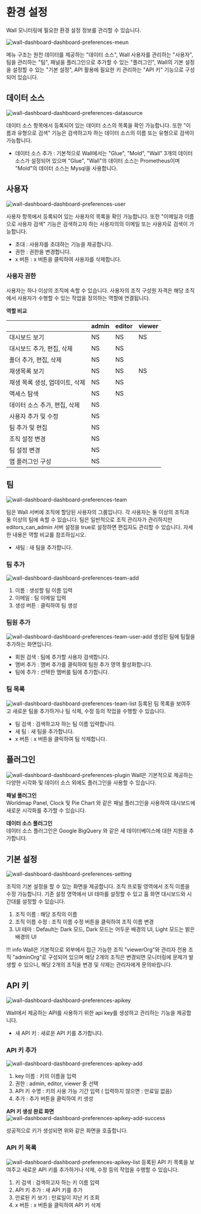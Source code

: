 # 환경 설정
Wall 모니터링에 필요한 환경 설정 정보를 관리할 수 있습니다. 

![wall-dashboard-dashboard-preferences-meun](../../assets/images/wall-dashboard-dashboard-preferences-meun.png)

메뉴 구조는 원천 데이터를 제공하는 "데이터 소스", Wall 사용자를 관리하는 "사용자", 팀을 관리하는 "팀", 패널을 플러그인으로 추가할 수 있는 "플러그인", Wall의 기본 설정을 설정할 수 있는 "기본 설정", API 활용에 필요한 키 관리하는 "API 키" 기능으로 구성되어 있습니다.

## 데이터 소스

![wall-dashboard-dashboard-preferences-datasource](../../assets/images/wall-dashboard-dashboard-preferences-datasource.png)

데이터 소스 항목에서 등록되어 있는 데이터 소스의 목록을 확인 가능합니다. 또한 "이름과 유형으로 검색" 기능은 검색하고자 하는 데이터 소스의 이름 또는 유형으로 검색이 가능합니다.

* 데이터 소스 추가 : 기본적으로 Wall에서는 "Glue", "Mold", "Wall" 3개의 데이터 소스가 설정되어 있으며 "Glue", "Wall"의 데이터 소스는 Prometheus이며 "Mold"의 데이터 소스는 Mysql을 사용합니다.

## 사용자

![wall-dashboard-dashboard-preferences-user](../../assets/images/wall-dashboard-dashboard-preferences-user.png)

사용자 항목에서 등록되어 있는 사용자의 목록을 확인 가능합니다. 또한 "이메일과 이름으로 사용자 검색" 기능은 검색하고자 하는 사용자의의 이메일 또는 사용자로 검색이 가능합니다.

* 초대 : 사용자를 초대하는 기능을 제공합니다.
* 권한 : 권한을 변경합니다.
* x 버튼 : x 버튼을 클릭하여 사용자를 삭제합니다.

### 사용자 권한

사용자는 하나 이상의 조직에 속할 수 있습니다. 사용자의 조직 구성원 자격은 해당 조직에서 사용자가 수행할 수 있는 작업을 정의하는 역할에 연결됩니다.

**역할 비교**

||admin|editor|viewer|
|----|----|----|----|
|대시보드 보기|NS|NS|NS|
|대시보드 추가, 편집, 삭제|NS|NS||
|폴더 추가, 편집, 삭제|NS|NS||
|재생목록 보기|NS|NS|NS|
|재생 목록 생성, 업데이트, 삭제|NS|NS||
|액세스 탐색|NS|NS||
|데이터 소스 추가, 편집, 삭제|NS|||
|사용자 추가 및 수정|NS|||
|팀 추가 및 편집|NS|||
|조직 설정 변경|NS|||
|팀 설정 변경|NS|||
|앱 플러그인 구성|NS|||

## 팀

![wall-dashboard-dashboard-preferences-team](../../assets/images/wall-dashboard-dashboard-preferences-team.png)

팀은 Wall 서버에 조직에 할당된 사용자의 그룹입니다. 각 사용자는 둘 이상의 조직과 둘 이상의 팀에 속할 수 있습니다. 팀은 일반적으로 조직 관리자가 관리하지만 editors_can_admin 서버 설정을 true로 설정하면 편집자도 관리할 수 있습니다. 자세한 내용은 역할 비교를 참조하십시오.

* 새팀 : 새 팀을 추가합니다.  

### 팀 추가
![wall-dashboard-dashboard-preferences-team-add](../../assets/images/wall-dashboard-dashboard-preferences-team-add.png)

1) 이름 : 생성할 팀 이름 입력  
2) 이메일 : 팀 이메일 입력  
3) 생성 버튼 : 클릭하여 팀 생성  

### 팀원 추가
![wall-dashboard-dashboard-preferences-team-user-add](../../assets/images/wall-dashboard-dashboard-preferences-team-user-add.png)
생성된 팀에 팀월을 추가하는 화면입니다.

* 회원 검색 : 팀에 추가할 사용자 검색합니다.  
* 맴버 추가 : 맴버 추가를 클릭하여 팀원 추가 영역 활성화합니다.  
* 팀에 추가 : 선택한 맴버를 팀에 추가합니다.  

### 팀 목록
![wall-dashboard-dashboard-preferences-team-list](../../assets/images/wall-dashboard-dashboard-preferences-team-list.png)
등록된 팀 목록을 보여주고 새로운 팀을 추가하거나 팀 삭제, 수정 등의 작업을 수행할 수 있습니다.

* 팀 검색 : 검색하고자 하는 팀 이름 입력합니다.  
* 새 팀 : 새 팀을 추가합니다.  
* x 버튼 : x 버튼을 클릭하여 팀 삭제합니다.  

## 플러그인
![wall-dashboard-dashboard-preferences-plugin](../../assets/images/wall-dashboard-dashboard-preferences-plugin.png)
Wall은 기본적으로 제공하는 다양한 시각화 및 데이터 소스 외에도 플러그인을 사용할 수 있습니다.

**패널 플러그인**  
Worldmap Panel, Clock 및 Pie Chart 와 같은 패널 플러그인을 사용하여 대시보드에 새로운 시각화를 추가할 수 있습니다. 

**데이터 소스 플러그인**  
데이터 소스 플러그인은 Google BigQuery 와 같은 새 데이터베이스에 대한 지원을 추가합니다.

## 기본 설정
![wall-dashboard-dashboard-preferences-setting](../../assets/images/wall-dashboard-dashboard-preferences-setting.png)

조직의 기본 설정을 할 수 있는 화면을 제공합니다. 조직 프로필 영역에서 조직 이름을 수정 가능합니다. 기존 설정 영역에서 UI 테마를 설정할 수 있고 홈 화면 대시보드와 시간대를 설정할 수 있습니다.

1) 조직 이름 : 해당 조직의 이름  
2) 조직 이름 수정 : 조직 이름 수정 버튼을 클릭하여 조직 이름 변경  
3) UI 테마 : Default는 Dark 모드, Dark 모드는 어두운 배경의 UI, Light 모드는 밝은 배경의 UI  

!!! info
    Wall은 기본적으로 외부에서 접근 가능한 조직 "viewerOrg"와 관리자 전용 조직 "adminOrg"로 구성되어 있으며 해당 2개의 조직은 변경되면 모니터링에 문제가 발생할 수 있으니, 해당 2개의 조직을 변경 및 삭제는 관리자에게 문의바랍니다.

## API 키
![wall-dashboard-dashboard-preferences-apikey](../../assets/images/wall-dashboard-dashboard-preferences-apikey.png)

Wall에서 제공하는 API를 사용하기 위한 api key를 생성하고 관리하는 기능을 제공합니다.

* 새 API 키 : 새로운 API 키를 추가합니다.

### API 키 추가
![wall-dashboard-dashboard-preferences-apikey-add](../../assets/images/wall-dashboard-dashboard-preferences-apikey-add.png)

1) key 이름 : 키의 이름을 입력  
2) 권한 : admin, editor, viewer 중 선택  
3) API 키 수명 : 키의 사용 가능 기간 입력 ( 입력하지 않으면 : 만료일 없음)  
4) 추가 : 추가 버튼을 클릭하여 키 생성  

**API 키 생성 완료 화면**
![wall-dashboard-dashboard-preferences-apikey-add-success](../../assets/images/wall-dashboard-dashboard-preferences-apikey-add-success.png)

성공적으로 키가 생성되면 위와 같은 화면을 호출합니다.

### API 키 목록
![wall-dashboard-dashboard-preferences-apikey-list](../../assets/images/wall-dashboard-dashboard-preferences-apikey-list.png)
등록된 API 키 목록을 보여주고 새로운 API 키를 추가하거나 삭제, 수정 등의 작업을 수행할 수 있습니다.

1) 키 검색 : 검색하고자 하는 키 이름 입력  
2) API 키 추가 : 새 API 키를 추가  
3) 만료된 키 보기 : 만료일이 지난 키 조회  
4) x 버튼 : x 버튼을 클릭하여 API 키 삭제  
